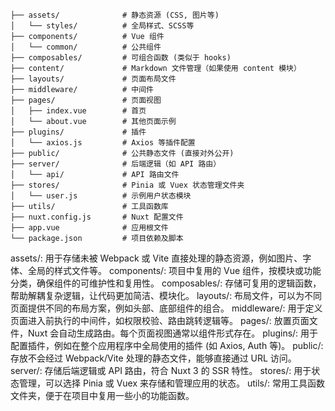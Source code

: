 ~~~
├── assets/              # 静态资源 (CSS, 图片等)
│   └── styles/          # 全局样式、SCSS等
├── components/          # Vue 组件
│   └── common/          # 公共组件
├── composables/         # 可组合函数 (类似于 hooks)
├── content/             # Markdown 文件管理（如果使用 content 模块）
├── layouts/             # 页面布局文件
├── middleware/          # 中间件
├── pages/               # 页面视图
│   ├── index.vue        # 首页
│   └── about.vue        # 其他页面示例
├── plugins/             # 插件
│   └── axios.js         # Axios 等插件配置
├── public/              # 公共静态文件 (直接对外公开)
├── server/              # 后端逻辑（如 API 路由）
│   └── api/             # API 路由文件
├── stores/              # Pinia 或 Vuex 状态管理文件夹
│   └── user.js          # 示例用户状态模块
├── utils/               # 工具函数库
├── nuxt.config.js       # Nuxt 配置文件
├── app.vue              # 应用根文件
└── package.json         # 项目依赖及脚本
~~~
assets/: 用于存储未被 Webpack 或 Vite 直接处理的静态资源，例如图片、字体、全局的样式文件等。
components/: 项目中复用的 Vue 组件，按模块或功能分类，确保组件的可维护性和复用性。
composables/: 存储可复用的逻辑函数，帮助解耦复杂逻辑，让代码更加简洁、模块化。
layouts/: 布局文件，可以为不同页面提供不同的布局方案，例如头部、底部组件的组合。
middleware/: 用于定义页面进入前执行的中间件，如权限校验、路由跳转逻辑等。
pages/: 放置页面文件，Nuxt 会自动生成路由。每个页面视图通常以组件形式存在。
plugins/: 用于配置插件，例如在整个应用程序中全局使用的插件 (如 Axios, Auth 等)。
public/: 存放不会经过 Webpack/Vite 处理的静态文件，能够直接通过 URL 访问。
server/: 存储后端逻辑或 API 路由，符合 Nuxt 3 的 SSR 特性。
stores/: 用于状态管理，可以选择 Pinia 或 Vuex 来存储和管理应用的状态。
utils/: 常用工具函数文件夹，便于在项目中复用一些小的功能函数。